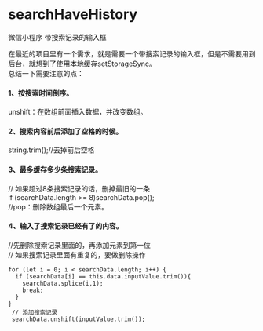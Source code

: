 # searchHaveHistory  
微信小程序 带搜索记录的输入框  

在最近的项目里有一个需求，就是需要一个带搜索记录的输入框，但是不需要用到后台，就想到了使用本地缓存setStorageSync。  
总结一下需要注意的点：  

#### 1、按搜索时间倒序。  
unshift：在数组前面插入数据，并改变数组。  

#### 2、搜索内容前后添加了空格的时候。   
string.trim();//去掉前后空格  

#### 3、最多缓存多少条搜索记录。  
// 如果超过8条搜索记录的话，删掉最旧的一条  
if (searchData.length >= 8)searchData.pop();  
//pop：删除数组最后一个元素。  

#### 4、输入了搜索记录已经有了的内容。
//先删除搜索记录里面的，再添加元素到第一位  
// 如果搜索记录里面有重复的，要做删除操作  
```
for (let i = 0; i < searchData.length; i++) {
  if (searchData[i] == this.data.inputValue.trim()){
    searchData.splice(i,1);
    break;
  }
}
 // 添加搜索记录
 searchData.unshift(inputValue.trim());
```
